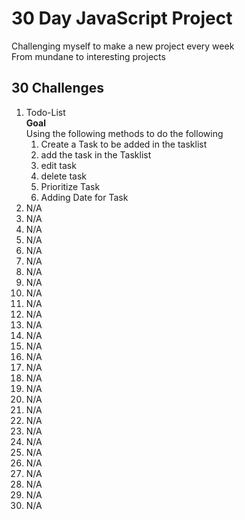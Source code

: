 # 30 Day JavaScript Project
Challenging myself to make a new project every week <br>
From mundane to interesting projects


## 30 Challenges
1. Todo-List <br>
   **Goal**<br>
     Using the following methods to do the following
   1. Create a Task to be added in the tasklist
   2. add the task in the Tasklist
   3. edit task
   4. delete task
   5. Prioritize Task
   6. Adding Date for Task
3. N/A
4. N/A
5. N/A
6. N/A
7. N/A
8. N/A
9. N/A
10. N/A
11. N/A
12. N/A
13. N/A
14. N/A
15. N/A
16. N/A
17. N/A
18. N/A
19. N/A
20. N/A
21. N/A
22. N/A
23. N/A
24. N/A
25. N/A
26. N/A
27. N/A
28. N/A
29. N/A
30. N/A
31. N/A
